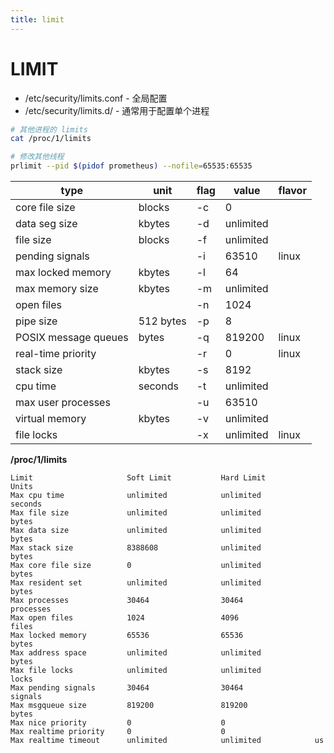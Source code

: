 ```yaml
---
title: limit
---
```


# LIMIT

- /etc/security/limits.conf - 全局配置
- /etc/security/limits.d/ - 通常用于配置单个进程

```bash
# 其他进程的 limits
cat /proc/1/limits

# 修改其他线程
prlimit --pid $(pidof prometheus) --nofile=65535:65535
```

| type                 | unit      | flag | value     | flavor |
| -------------------- | --------- | ---- | --------- | ------ |
| core file size       | blocks    | -c   | 0         |
| data seg size        | kbytes    | -d   | unlimited |
| file size            | blocks    | -f   | unlimited |
| pending signals      |           | -i   | 63510     | linux  |
| max locked memory    | kbytes    | -l   | 64        |
| max memory size      | kbytes    | -m   | unlimited |
| open files           |           | -n   | 1024      |
| pipe size            | 512 bytes | -p   | 8         |
| POSIX message queues | bytes     | -q   | 819200    | linux  |
| real-time priority   |           | -r   | 0         | linux  |
| stack size           | kbytes    | -s   | 8192      |
| cpu time             | seconds   | -t   | unlimited |
| max user processes   |           | -u   | 63510     |        |
| virtual memory       | kbytes    | -v   | unlimited |
| file locks           |           | -x   | unlimited | linux  |

**/proc/1/limits**

```
Limit                     Soft Limit           Hard Limit           Units
Max cpu time              unlimited            unlimited            seconds
Max file size             unlimited            unlimited            bytes
Max data size             unlimited            unlimited            bytes
Max stack size            8388608              unlimited            bytes
Max core file size        0                    unlimited            bytes
Max resident set          unlimited            unlimited            bytes
Max processes             30464                30464                processes
Max open files            1024                 4096                 files
Max locked memory         65536                65536                bytes
Max address space         unlimited            unlimited            bytes
Max file locks            unlimited            unlimited            locks
Max pending signals       30464                30464                signals
Max msgqueue size         819200               819200               bytes
Max nice priority         0                    0
Max realtime priority     0                    0
Max realtime timeout      unlimited            unlimited            us
```

